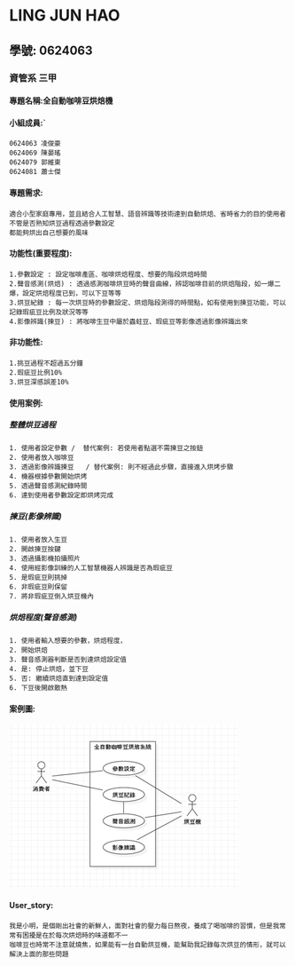 # LING JUN HAO

## 學號: 0624063

### 資管系 三甲

#### 專題名稱:全自動咖啡豆烘焙機


#### 小組成員:`
```
0624063 凌俊豪
0624069 陳晏瑤
0624079 郭維東
0624081 蕭士傑
```
#### 專題需求:
```
適合小型家庭專用，並且結合人工智慧、語音辨識等技術達到自動烘焙、省時省力的目的使用者不管是否熟知烘豆過程透過參數設定
都能夠烘出自己想要的風味
```

#### 功能性(重要程度):
```
1.參數設定 : 設定咖啡產區、咖啡烘焙程度、想要的階段烘焙時間
2.聲音感測(烘焙) : 透過感測咖啡烘豆時的聲音曲線，辨認咖啡目前的烘焙階段，如一爆二爆，設定烘焙程度已到，可以下豆等等
3.烘豆紀錄 : 每一次烘豆時的參數設定、烘焙階段測得的時間點，如有使用到揀豆功能，可以記錄瑕疵豆比例及狀況等等
4.影像辨識(揀豆) : 將咖啡生豆中屬於蟲蛀豆、瑕疵豆等影像透過影像辨識出來
```

#### 非功能性:
```
1.挑豆過程不超過五分鐘
2.瑕疵豆比例10%
3.烘豆深感誤差10%
```

#### 使用案例:
##### 整體烘豆過程
```
1. 使用者設定參數 /  替代案例: 若使用者點選不需揀豆之按鈕
2. 使用者放入咖啡豆
3. 透過影像辨識揀豆   / 替代案例: 則不經過此步驟，直接進入烘烤步驟
4. 機器根據參數開始烘烤
5. 透過聲音感測紀錄時間
6. 達到使用者參數設定即烘烤完成
```
##### 揀豆(影像辨識)
```
1. 使用者放入生豆
2. 開啟揀豆按鍵
3. 透過攝影機拍攝照片
4. 使用經影像訓練的人工智慧機器人辨識是否為瑕疵豆
5. 是瑕疵豆則挑掉
6. 非瑕疵豆則保留
7. 將非瑕疵豆倒入烘豆機內
```
##### 烘焙程度(聲音感測)
```
1. 使用者輸入想要的參數，烘焙程度，
2. 開始烘焙
3. 聲音感測器判斷是否到達烘焙設定值
4. 是: 停止烘焙，並下豆
5. 否: 繼續烘焙直到達到設定值
6. 下豆後開啟散熱
```

#### 案例圖:
![Sqe](Sqe.png "Sqe")

#### User_story:
```
我是小明，是個剛出社會的新鮮人，面對社會的壓力每日熬夜，養成了喝咖啡的習慣，但是我常常有困擾是在於每次烘焙時的味道都不一
咖啡豆也時常不注意就燒焦，如果能有一台自動烘豆機，能幫助我記錄每次烘豆的情形，就可以解決上面的那些問題
```
